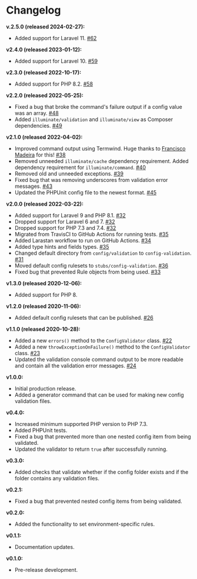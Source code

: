 # Changelog

**v.2.5.0 (released 2024-02-27):**

- Added support for Laravel 11. [#62](https://github.com/ash-jc-allen/laravel-config-validator/pull/62)

**v2.4.0 (released 2023-01-12):**
- Added support for Laravel 10. [#59](https://github.com/ash-jc-allen/laravel-config-validator/pull/59)

**v2.3.0 (released 2022-10-17):**
- Added support for PHP 8.2. [#58](https://github.com/ash-jc-allen/laravel-config-validator/pull/58)

**v2.2.0 (released 2022-05-25):**
- Fixed a bug that broke the command's failure output if a config value was an array. [#48](https://github.com/ash-jc-allen/laravel-config-validator/pull/48)
- Added `illuminate/validation` and `illuminate/view` as Composer dependencies. [#49](https://github.com/ash-jc-allen/laravel-config-validator/pull/49)

**v2.1.0 (released 2022-04-02):**
- Improved command output using Termwind. Huge thanks to [Francisco Madeira](https://github.com/xiCO2k) for this! [#38](https://github.com/ash-jc-allen/laravel-config-validator/pull/38)
- Removed unneeded `illuminate/cache` dependency requirement. Added dependency requirement for `illuminate/command`. [#40](https://github.com/ash-jc-allen/laravel-config-validator/pull/40)
- Removed old and unneeded exceptions. [#39](https://github.com/ash-jc-allen/laravel-config-validator/pull/39)
- Fixed bug that was removing underscores from validation error messages. [#43](https://github.com/ash-jc-allen/laravel-config-validator/pull/43)
- Updated the PHPUnit config file to the newest format. [#45](https://github.com/ash-jc-allen/laravel-config-validator/pull/45)

**v2.0.0 (released 2022-03-22):**
- Added support for Laravel 9 and PHP 8.1. [#32](https://github.com/ash-jc-allen/laravel-config-validator/pull/32)
- Dropped support for Laravel 6 and 7. [#32](https://github.com/ash-jc-allen/laravel-config-validator/pull/32)
- Dropped support for PHP 7.3 and  7.4. [#32](https://github.com/ash-jc-allen/laravel-config-validator/pull/32)
- Migrated from TravisCI to GitHub Actions for running tests. [#35](https://github.com/ash-jc-allen/laravel-config-validator/pull/35)
- Added Larastan workflow to run on GitHub Actions. [#34](https://github.com/ash-jc-allen/laravel-config-validator/pull/34)
- Added type hints and fields types. [#35](https://github.com/ash-jc-allen/laravel-config-validator/pull/35)
- Changed default directory from `config/validation` to `config-validation`. [#31](https://github.com/ash-jc-allen/laravel-config-validator/pull/31)
- Moved default config rulesets to `stubs/config-validation`. [#36](https://github.com/ash-jc-allen/laravel-config-validator/pull/36)
- Fixed bug that prevented Rule objects from being used. [#33](https://github.com/ash-jc-allen/laravel-config-validator/pull/33)

**v1.3.0 (released 2020-12-06):**
- Added support for PHP 8.

**v1.2.0 (released 2020-11-06):**
- Added default config rulesets that can be published. [#26](https://github.com/ash-jc-allen/laravel-config-validator/pull/26)

**v1.1.0 (released 2020-10-28):**
- Added a new ` errors() `  method to the ` ConfigValidator ` class. [#22](https://github.com/ash-jc-allen/laravel-config-validator/pull/22)
- Added a new ` throwExceptionOnFailure() ` method to the ` ConfigValidator ` class. [#23](https://github.com/ash-jc-allen/laravel-config-validator/pull/23)
- Updated the validation console command output to be more readable and contain all the validation error messages. [#24](https://github.com/ash-jc-allen/laravel-config-validator/pull/23)

**v1.0.0:**
- Initial production release.
- Added a generator command that can be used for making new config validation files.

**v0.4.0:**
- Increased minimum supported PHP version to PHP 7.3.
- Added PHPUnit tests.
- Fixed a bug that prevented more than one nested config item from being validated.
- Updated the validator to return ``` true ``` after successfully running.

**v0.3.0:**
- Added checks that validate whether if the config folder exists and if the folder contains any validation files.

**v0.2.1:**
- Fixed a bug that prevented nested config items from being validated.

**v0.2.0:**
- Added the functionality to set environment-specific rules.

**v0.1.1:**
- Documentation updates.

**v0.1.0:**
- Pre-release development.
